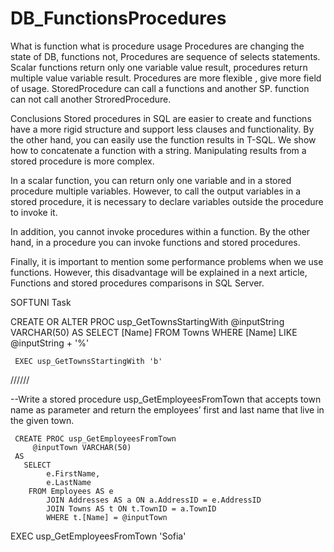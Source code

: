 # DB_FunctionsProcedures
What is function what is procedure usage
Procedures are changing the state of DB, functions not,
Procedures are sequence of selects statements.
Scalar functions return only one variable value result, 
procedures return multiple value variable  result.
Procedures are more flexible , give more field of usage.
StoredProcedure can call a functions and another SP.
function can not call another StroredProcedure.

Conclusions
Stored procedures in SQL are easier to create and functions have a more rigid structure and support less clauses and functionality. By the other hand, you can easily use the function results in T-SQL. We show how to concatenate a function with a string. Manipulating results from a stored procedure is more complex.

In a scalar function, you can return only one variable and in a stored procedure multiple variables. However, to call the output variables in a stored procedure, it is necessary to declare variables outside the procedure to invoke it.

In addition, you cannot invoke procedures within a function. By the other hand, in a procedure you can invoke functions and stored procedures.

Finally, it is important to mention some performance problems when we use functions. However, this disadvantage will be explained in a next article, Functions and stored procedures comparisons in SQL Server.

SOFTUNI Task 

CREATE OR ALTER PROC usp_GetTownsStartingWith
	    @inputString VARCHAR(50)
     AS 
	   SELECT [Name] 
	     FROM Towns
		 WHERE [Name] LIKE @inputString + '%'

     EXEC usp_GetTownsStartingWith 'b'
//////

 --Write a stored procedure usp_GetEmployeesFromTown that accepts town name as parameter and return the employees’ first and last name that live in the given town. 

	 CREATE PROC usp_GetEmployeesFromTown
	     @inputTown VARCHAR(50)
     AS 
	   SELECT 
	        e.FirstName, 
	        e.LastName 
		FROM Employees AS e
			JOIN Addresses AS a ON a.AddressID = e.AddressID
			JOIN Towns AS t ON t.TownID = a.TownID
			WHERE t.[Name] = @inputTown

   EXEC usp_GetEmployeesFromTown 'Sofia'
